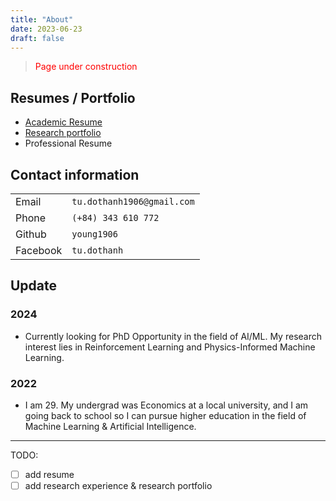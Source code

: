 ```yaml
---
title: "About"
date: 2023-06-23
draft: false 
---
```


<!-- (**May 2024**) Currently looking for PhD Opportunity in the field of AI/ML. My research interest lies in Reinforcement Learning and Physics-Informed Machine Learning. -->

> <span style=color:red> Page under construction</span>


## Resumes / Portfolio
- [Academic Resume](/pdf/01_cv.pdf)
- [Research portfolio](/pdf/interview-tudo.pdf)
- Professional Resume


## Contact information

| | | 
| --- | --- |
| Email         | `tu.dothanh1906@gmail.com`    |
| Phone         | `(+84) 343 610 772`           |
| Github        | `young1906`                   |
| Facebook      | `tu.dothanh`                  |


##  Update
###  2024
- Currently looking for PhD Opportunity in the field of AI/ML. My research interest lies in Reinforcement Learning and Physics-Informed Machine Learning.

### 2022
- I am 29. My undergrad was Economics at a local university, and I am going back to school so I can pursue higher education in the field of Machine Learning & Artificial Intelligence.


---

TODO:
- [ ] add resume
- [ ] add research experience & research portfolio

